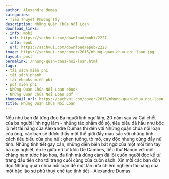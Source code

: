 ```yaml
---
author: Alexandre dumas
categories:
- Tiểu Thuyết Phương Tây
description: Những Quận Chúa Nổi Loạn
download_links:
- info: mobi
  url: https://sachvui.com/download/mobi/2227
- info: epub
  url: https://sachvui.com/download/epub/2228
image: https://sachvui.com/cover/2015/nhung-quan-chua-noi-loan.jpg
layout: post
permalink: /nhung-quan-chua-noi-loan.html
tags:
- tải sách miễn phí
- tải sách nhanh
- tải ebooks miễn phí
- pdf miễn phí
- Những Quận Chúa Nổi Loạn ebook
- Những Quận Chúa Nổi Loạn pdf
thumbnail_url: https://sachvui.com/cover/2015/nhung-quan-chua-noi-loan.jpg
title: Những Quận Chúa Nổi Loạn
---
```


 <div class="item-desc text-justify"> <p>Nếu như bạn đã từng đọc Ba người lính ngự lâm, 20 nǎm sau và Cái chết của ba người lính ngự lâm - những tác phẩm đồ sộ, tiêu biểu đã hầu như bộc lộ hết tài nǎng của Alexandre Dumas thì đến với Những quận chúa nổi loạn của ông, các bạn sẽ được thấy một thế giới đầy màu sắc với những tính cách tiêu biểu của phụ nữ : ghen tuông, tò mò, cay độc nhưng cũng đầy nữ tính. Những tình tiết gay cấn, những diễn biến bất ngờ của một mối tình tay ba cay nghiệt, éo le giữa nữ tử tước De Cambes, tiểu thư Nanon với một chàng nam tước hào hoa, đa tình mà dũng cảm đã lôi cuốn người đọc kể từ trang đầu tiên cho tới trang cuối cùng của cuốn sách. Xin mời các bạn đón đọc Những quận chúa nổi loạn để một lần nữa chiêm nghiệm tài nǎng của một bậc lão sư phù thuỷ chế tạo tình tiết - Alexandre Dumas. </p> </div>
